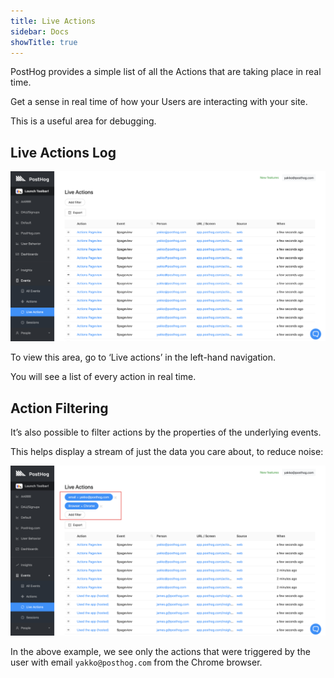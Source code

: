 ```yaml
---
title: Live Actions
sidebar: Docs
showTitle: true
---
```


PostHog provides a simple list of all the Actions that are taking place in real time.

Get a sense in real time of how your Users are interacting with your site.

This is a useful area for debugging.

## Live Actions Log

![Left hand navigation - live actions selected](../../images/features/live-actions/actions-table.png)

To view this area, go to ‘Live actions’ in the left-hand navigation.

You will see a list of every action in real time.

## Action Filtering

It’s also possible to filter actions by the properties of the underlying events.

This helps display a stream of just the data you care about, to reduce noise:

![Actions filtering](../../images/features/live-actions/action-filtering.png)

In the above example, we see only the actions that were triggered by the user with email `yakko@posthog.com` from the Chrome browser.

